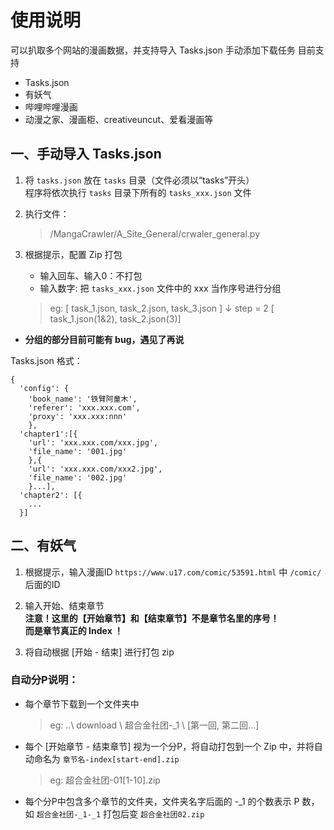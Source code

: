 # 使用说明
可以扒取多个网站的漫画数据，并支持导入 Tasks.json 手动添加下载任务
目前支持
- Tasks.json
- 有妖气
- 哔哩哔哩漫画
- 动漫之家、漫画柜、creativeuncut、爱看漫画等

## 一、手动导入 Tasks.json
1. 将 `tasks.json` 放在 `tasks` 目录（文件必须以“tasks”开头）  
    程序将依次执行 `tasks` 目录下所有的 `tasks_xxx.json` 文件  

2. 执行文件：  
    > /MangaCrawler/A_Site_General/crwaler_general.py

3. 根据提示，配置 Zip 打包
    - 输入回车、输入0：不打包
    - 输入数字: 把 `tasks_xxx.json` 文件中的 xxx 当作序号进行分组
    > eg:
    [ task_1.json, task_2.json, task_3.json ]
    ↓ step = 2
    [ task_1.json(1&2), task_2.json(3)]

- **分组的部分目前可能有 bug，遇见了再说**


Tasks.json 格式：
```text
{
  'config': {
    'book_name': '铁臂阿童木',
    'referer': 'xxx.xxx.com',
    'proxy': 'xxx.xxx:nnn'
    },
  'chapter1':[{
    'url': 'xxx.xxx.com/xxx.jpg',
    'file_name': '001.jpg'
    },{
    'url': 'xxx.xxx.com/xxx2.jpg',
    'file_name': '002.jpg'
    }...],
  'chapter2': [{
    ...
  }]

```


## 二、有妖气

1. 根据提示，输入漫画ID `https://www.u17.com/comic/53591.html` 中 `/comic/` 后面的ID

2. 输入开始、结束章节  
    **注意！这里的【开始章节】和【结束章节】不是章节名里的序号！**  
    **而是章节真正的 Index ！**

3. 将自动根据 [开始 - 结束] 进行打包 zip

### 自动分P说明：

- 每个章节下载到一个文件夹中
    > eg:  ..\ download \ 超合金社团-_1 \ [第一回, 第二回...]

- 每个 [开始章节 - 结束章节] 视为一个分P，将自动打包到一个 Zip 中，并将自动命名为 `章节名-index[start-end].zip`
    > eg: 超合金社团-01[1-10].zip

- 每个分P中包含多个章节的文件夹，文件夹名字后面的 -_1 的个数表示 P 数，如 `超合金社团-_1-_1` 打包后变 `超合金社团02.zip`
